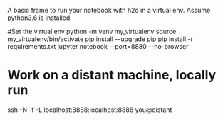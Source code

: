 A basic frame to run your notebook with h2o in a virtual env. Assume python3.6 is installed

#Set the virtual env
python -m venv my_virtualenv
source my_virtualenv/bin/activate
pip install --upgrade pip
pip install -r requirements.txt
jupyter notebook --port=8880 --no-browser

# Work on a distant machine, locally run
ssh -N -f -L localhost:8888:localhost:8888 you@distant


